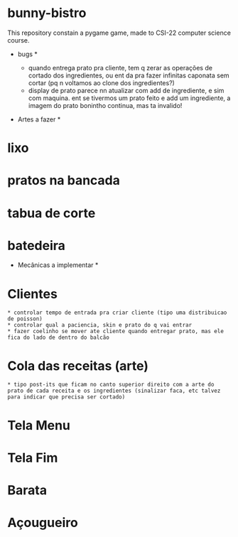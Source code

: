 # bunny-bistro
This repository constain a pygame game, made to CSI-22 computer science course.

* bugs *
    * quando entrega prato pra cliente, tem q zerar as operações de cortado dos ingredientes, ou ent da pra fazer infinitas caponata sem cortar (pq n voltamos ao clone dos ingredientes?)
    * display de prato parece nn atualizar com add de ingrediente, e sim com maquina. ent se tivermos um prato feito e add um ingrediente, a imagem do prato bonintho continua, mas ta invalido!

* Artes a fazer *
# lixo
# pratos na bancada
# tabua de corte
# batedeira

* Mecânicas a implementar *

# Clientes
    * controlar tempo de entrada pra criar cliente (tipo uma distribuicao de poisson)
    * controlar qual a paciencia, skin e prato do q vai entrar
    * fazer coelinho se mover ate cliente quando entregar prato, mas ele fica do lado de dentro do balcão

# Cola das receitas (arte)
    * tipo post-its que ficam no canto superior direito com a arte do prato de cada receita e os ingredientes (sinalizar faca, etc talvez para indicar que precisa ser cortado)

# Tela Menu

# Tela Fim




# Barata













# Açougueiro


